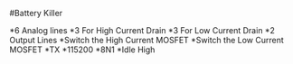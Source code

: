 #Battery Killer


*6 Analog lines
    *3 For High Current Drain
    *3 For Low Current Drain
*2 Output Lines
    *Switch the High Current MOSFET 
    *Switch the Low Current MOSFET
*TX
    *115200
    *8N1
    *Idle High